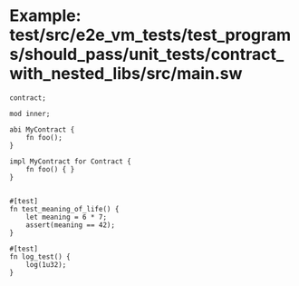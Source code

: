 # Example: test/src/e2e_vm_tests/test_programs/should_pass/unit_tests/contract_with_nested_libs/src/main.sw

```sway
contract;

mod inner;

abi MyContract {
    fn foo();
}

impl MyContract for Contract {
    fn foo() { }
}


#[test]
fn test_meaning_of_life() {
    let meaning = 6 * 7;
    assert(meaning == 42);
}

#[test]
fn log_test() {
    log(1u32);
}

```

